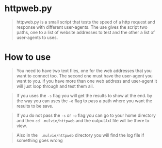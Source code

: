 httpweb.py
============

>httpweb.py is a small script that tests the speed of a http request and response with different user-agents. The use gives the script two paths, one to a list of website addresses to test and the other a list of user-agents to uses.

How to use
===========

>You need to have two text files, one for the web addresses that you want to connect too. The second one must have the user-agent you want to you. if you have more than one web address and user-agent it will just loop through and test them all.

>If you uses the ````-s```` flag you will get the results to show at the end. by the way you can uses the ````-o```` flag to pass a path where you want the results to be save.

>If you do not pass the ````-s```` or ````-o```` flag you can go to your home directory and then ````cd .mulvie/httpweb```` and the output.txt file will be there to view.

>Also in the ```` .mulvie/httpweb```` directory you will find the log file if something goes wrong
